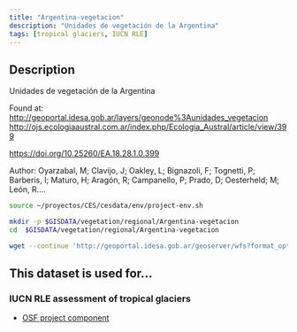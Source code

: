 ```yaml
---
title: "Argentina-vegetacion"
description: "Unidades de vegetación de la Argentina"
tags: [tropical glaciers, IUCN RLE]
---
```


## Description

 Unidades de vegetación de la Argentina

Found at:
http://geoportal.idesa.gob.ar/layers/geonode%3Aunidades_vegetacion
http://ojs.ecologiaaustral.com.ar/index.php/Ecologia_Austral/article/view/399

https://doi.org/10.25260/EA.18.28.1.0.399

Author: Oyarzabal, M; Clavijo, J; Oakley, L; Bignazoli, F; Tognetti, P; Barberis, I; Maturo, H; Aragón, R; Campanello, P; Prado, D; Oesterheld; M; León, R....

```sh
source ~/proyectos/CES/cesdata/env/project-env.sh

mkdir -p $GISDATA/vegetation/regional/Argentina-vegetacion
cd  $GISDATA/vegetation/regional/Argentina-vegetacion

wget --continue 'http://geoportal.idesa.gob.ar/geoserver/wfs?format_options=charset%3AUTF-8&typename=geonode%3Aunidades_vegetacion&outputFormat=SHAPE-ZIP&version=1.0.0&service=WFS&request=GetFeature' --output-document=Unidades-vegetacion-Argentina.zip
```


## This dataset is used for...

### IUCN RLE assessment of tropical glaciers 
- [OSF project component](https://osf.io/432sb/)

